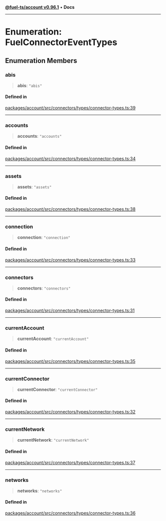 [**@fuel-ts/account v0.96.1**](../index.md) • **Docs**

***

# Enumeration: FuelConnectorEventTypes

## Enumeration Members

### abis

> **abis**: `"abis"`

#### Defined in

[packages/account/src/connectors/types/connector-types.ts:39](https://github.com/FuelLabs/fuels-ts/blob/2d42dc2cd8ad9160914de24e3ddf50045f8b0f24/packages/account/src/connectors/types/connector-types.ts#L39)

***

### accounts

> **accounts**: `"accounts"`

#### Defined in

[packages/account/src/connectors/types/connector-types.ts:34](https://github.com/FuelLabs/fuels-ts/blob/2d42dc2cd8ad9160914de24e3ddf50045f8b0f24/packages/account/src/connectors/types/connector-types.ts#L34)

***

### assets

> **assets**: `"assets"`

#### Defined in

[packages/account/src/connectors/types/connector-types.ts:38](https://github.com/FuelLabs/fuels-ts/blob/2d42dc2cd8ad9160914de24e3ddf50045f8b0f24/packages/account/src/connectors/types/connector-types.ts#L38)

***

### connection

> **connection**: `"connection"`

#### Defined in

[packages/account/src/connectors/types/connector-types.ts:33](https://github.com/FuelLabs/fuels-ts/blob/2d42dc2cd8ad9160914de24e3ddf50045f8b0f24/packages/account/src/connectors/types/connector-types.ts#L33)

***

### connectors

> **connectors**: `"connectors"`

#### Defined in

[packages/account/src/connectors/types/connector-types.ts:31](https://github.com/FuelLabs/fuels-ts/blob/2d42dc2cd8ad9160914de24e3ddf50045f8b0f24/packages/account/src/connectors/types/connector-types.ts#L31)

***

### currentAccount

> **currentAccount**: `"currentAccount"`

#### Defined in

[packages/account/src/connectors/types/connector-types.ts:35](https://github.com/FuelLabs/fuels-ts/blob/2d42dc2cd8ad9160914de24e3ddf50045f8b0f24/packages/account/src/connectors/types/connector-types.ts#L35)

***

### currentConnector

> **currentConnector**: `"currentConnector"`

#### Defined in

[packages/account/src/connectors/types/connector-types.ts:32](https://github.com/FuelLabs/fuels-ts/blob/2d42dc2cd8ad9160914de24e3ddf50045f8b0f24/packages/account/src/connectors/types/connector-types.ts#L32)

***

### currentNetwork

> **currentNetwork**: `"currentNetwork"`

#### Defined in

[packages/account/src/connectors/types/connector-types.ts:37](https://github.com/FuelLabs/fuels-ts/blob/2d42dc2cd8ad9160914de24e3ddf50045f8b0f24/packages/account/src/connectors/types/connector-types.ts#L37)

***

### networks

> **networks**: `"networks"`

#### Defined in

[packages/account/src/connectors/types/connector-types.ts:36](https://github.com/FuelLabs/fuels-ts/blob/2d42dc2cd8ad9160914de24e3ddf50045f8b0f24/packages/account/src/connectors/types/connector-types.ts#L36)

